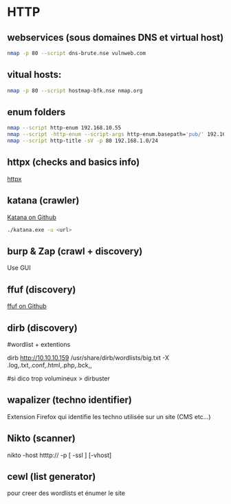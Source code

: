 # HTTP
## webservices (sous domaines DNS et virtual host)

```bash
nmap -p 80 --script dns-brute.nse vulnweb.com 
```

## vitual hosts:

```bash
nmap -p 80 --script hostmap-bfk.nse nmap.org 
```

## enum folders

```bash
nmap --script http-enum 192.168.10.55
nmap --script -http-enum --script-args http-enum.basepath='pub/' 192.168.10.55
nmap --script http-title -sV -p 80 192.168.1.0/24
```

## httpx (checks and basics info)

[httpx](https://github.com/projectdiscovery/httpx/releases)

## katana (crawler)

[Katana on Github](https://github.com/projectdiscovery/katana)

```sh
./katana.exe -u <url>
```

## burp & Zap (crawl + discovery)

Use GUI

## ffuf (discovery)

[ffuf on Github](https://github.com/ffuf/ffuf)

## dirb (discovery)

#wordlist + extentions

dirb http://10.10.10.159 /usr/share/dirb/wordlists/big.txt -X .log,.txt,.conf,.html,.php,.bck,,

#si dico trop volumineux > dirbuster

## wapalizer (techno identifier)

Extension Firefox qui identifie les techno utilisée sur un site (CMS etc...)

## Nikto (scanner)

nikto -host htttp://<victim> -p <port> [ -ssl ] [-vhost]

## cewl (list generator)

pour creer des wordlists et énumer le site